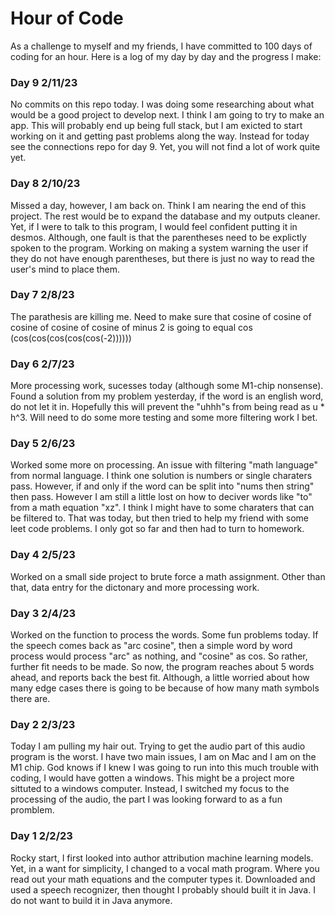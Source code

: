 # Hour of Code

As a challenge to myself and my friends, I have committed to 100 days of coding for an hour. Here is a log of my day by day and the progress I make:


### Day 9 2/11/23

No commits on this repo today. I was doing some researching about what would be a good project to develop next. I think I am going to try to make an app. This will probably end up being full stack, but I am exicted to start working on it and getting past problems along the way. Instead for today see the connections repo for day 9. Yet, you will not find a lot of work quite yet.

### Day 8 2/10/23

Missed a day, however, I am back on. Think I am nearing the end of this project. The rest would be to expand the database and my outputs cleaner. Yet, if I were to talk to this program, I would feel confident putting it in desmos. Although, one fault is that the parentheses need to be explictly spoken to the program. Working on making a system warning the user if they do not have enough parentheses, but there is just no way to read the user's mind to place them.

### Day 7 2/8/23

The parathesis are killing me. Need to make sure that cosine of cosine of cosine of cosine of cosine of minus 2 is going to equal cos (cos(cos(cos(cos(cos(-2))))))

### Day 6 2/7/23

More processing work, sucesses today (although some M1-chip nonsense). Found a solution from my problem yesterday, if the word is an english word, do not let it in. Hopefully this will prevent the "uhhh"s from being read as u * h^3. Will need to do some more testing and some more filtering work I bet.

### Day 5 2/6/23

Worked some more on processing. An issue with filtering "math language" from normal language. I think one solution is numbers or single charaters pass. However, if and only if the word can be split into "nums then string" then pass. However I am still a little lost on how to deciver words like "to" from a math equation "xz". I think I might have to some charaters that can be filtered to. That was today, but then tried to help my friend with some leet code problems. I only got so far and then had to turn to homework.

### Day 4 2/5/23

Worked on a small side project to brute force a math assignment. Other than that, data entry for the dictonary and more processing work.

### Day 3 2/4/23

Worked on the function to process the words. Some fun problems today. If the speech comes back as "arc cosine", then a simple word by word process would process "arc" as nothing, and "cosine" as cos. So rather, further fit needs to be made. So now, the program reaches about 5 words ahead, and reports back the best fit. Although, a little worried about how many edge cases there is going to be because of how many math symbols there are.

### Day 2 2/3/23

Today I am pulling my hair out. Trying to get the audio part of this audio program is the worst. I have two main issues, I am on Mac and I am on the M1 chip. God knows if I knew I was going to run into this much trouble with coding, I would have gotten a windows. This might be a project more sittuted to a windows computer. Instead, I switched my focus to the processing of the audio, the part I was looking forward to as a fun promblem.

### Day 1 2/2/23

Rocky start, I first looked into author attribution machine learning models. Yet, in a want for simplicity, I changed to a vocal math program. Where you read out your math equations and the computer types it. Downloaded and used a speech recognizer, then thought I probably should built it in Java. I do not want to build it in Java anymore.